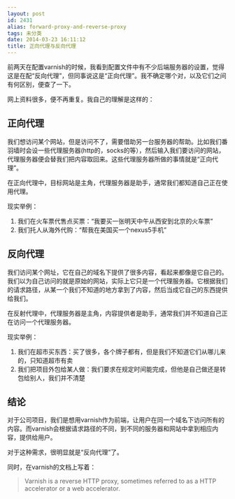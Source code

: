```yaml
---
layout: post
id: 2431
alias: forward-proxy-and-reverse-proxy
tags: 未分类
date: 2014-03-23 16:11:12
title: 正向代理与反向代理
---
```


前两天在配置varnish的时候，我看到配置文件中有不少后端服务器的设置，觉得这是在配“反向代理”，但同事说这是“正向代理”。我不确定哪个对，以及它们之间有何区别，便查了一下。

网上资料很多，便不再重复。我自己的理解是这样的：

## 正向代理

我们想访问某个网站，但是访问不了，需要借助另一台服务器的帮助。比如我们番羽墙时会设一些代理服务器(http的，socks的等），然后输入我们要访问的网站，代理服务器便会替我们把内容取回来。这些代理服务器所做的事情就是“正向代理”。

在正向代理中，目标网站是主角，代理服务器是助手，通常我们都知道自己正在使用代理。

现实举例：

1.  我们在火车票代售点买票：“我要买一张明天中午从西安到北京的火车票”
2.  我们托人从海外代购：“帮我在美国买一个nexus5手机”

## 反向代理

我们访问某个网址，它在自己的域名下提供了很多内容，看起来都像是它自己的。我们以为自己访问的就是原始的网站，实际上它只是一个代理服务器。它根据我们的请求路径，从某一个我们不知道的地方拿到了内容，然后当成它自己的东西提供给我们。

在反射代理中，代理服务器是主角，内容提供者是助手，通常我们并不知道自己正在访问一个代理服务器。

现实举例：

1.  我们在超市买东西：买了很多，各个牌子都有，但是我们不知道它们从哪儿来的，只知道超市有卖
2.  我们把项目外包给某人做：我们要求在规定时间能完成，但他是自己做还是转包给别人，我们并不清楚

## 结论

对于公司项目，我们是想用varnish作为前端，让用户在同一个域名下访问所有的内容。而varnish会根据请求路径的不同，到不同的服务器和网站中拿到相应内容，提供给用户。

对于这种需求，很明显就是“反向代理”了。

同时，在varnish的文档上写着：

> Varnish is a reverse HTTP proxy, sometimes referred to as a HTTP accelerator or a web accelerator.
